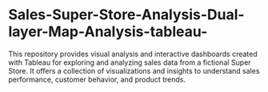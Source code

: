 # Sales-Super-Store-Analysis-Dual-layer-Map-Analysis-tableau-
This repository provides visual analysis and interactive dashboards created with Tableau for exploring and analyzing sales data from a fictional Super Store. It offers a collection of visualizations and insights to understand sales performance, customer behavior, and product trends.

